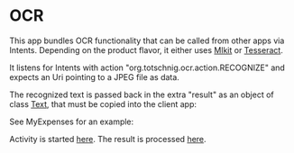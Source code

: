 # OCR

This app bundles OCR functionality that can be called from other apps via Intents. Depending on the product flavor, it either uses [Mlkit](https://developers.google.com/ml-kit/vision/text-recognition/android) or [Tesseract](https://tesseract-ocr.github.io/).

It listens for Intents with action "org.totschnig.ocr.action.RECOGNIZE" and expects an Uri pointing to a JPEG file as data.

The recognized text is passed back in the extra "result" as an object of class [Text](https://github.com/mtotschnig/MyExpenses/blob/master/ocr/src/main/java/org/totschnig/ocr/Text.kt), that must be copied into the client app: 

See MyExpenses for an example:

Activity is started [here](https://github.com/mtotschnig/MyExpenses/blob/0d6e8c1aad8dc60444aa940d571233885b698cf2/ocr/src/main/java/org/totschnig/ocr/ScanPreviewViewModel.kt#L82).
The result is processed [here](https://github.com/mtotschnig/MyExpenses/blob/0d6e8c1aad8dc60444aa940d571233885b698cf2/ocr/src/main/java/org/totschnig/ocr/AbstractOcrFeatureImpl.kt#L63).
